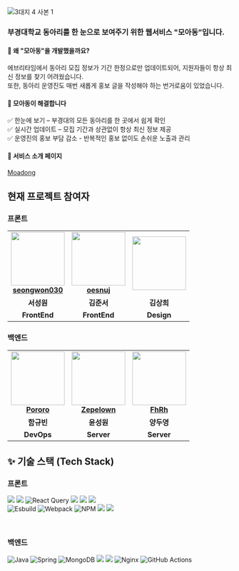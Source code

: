 
![3대지 4 사본 1](https://github.com/user-attachments/assets/be30aa43-0b91-4513-810a-e2617ffb9fd6)

### 부경대학교 동아리를 한 눈으로 보여주기 위한 웹서비스 "모아동”입니다.
#### 🎯 왜 "모아동"을 개발했을까요?  
에브리타임에서 동아리 모집 정보가 기간 한정으로만 업데이트되어, 지원자들이 항상 최신 정보를 찾기 어려웠습니다.  
또한, 동아리 운영진도 매번 새롭게 홍보 글을 작성해야 하는 번거로움이 있었습니다.  


#### 📌 모아동이 해결합니다
✅ 한눈에 보기 – 부경대의 모든 동아리를 한 곳에서 쉽게 확인<br/>
✅ 실시간 업데이트 – 모집 기간과 상관없이 항상 최신 정보 제공<br/>
✅ 운영진의 홍보 부담 감소 - 반복적인 홍보 없이도 손쉬운 노출과 관리

#### 🔗 서비스 소개 페이지
[Moadong](https://valiant-schooner-12c.notion.site/1a64ac84bab3805287e0cef50b563370)


## 현재 프로젝트 참여자
### 프론트
<table>
  <tr>
    <td align="center">
       <img src="https://avatars.githubusercontent.com/u/105052068?v=4" width="120px;"/>   
        <br />
        <a href="https://github.com/seongwon030" title="Code"><b>seongwon030</b></a>
    </td>
    <td align="center">
        <img src="https://avatars.githubusercontent.com/u/112786665?v=4" width="120px;"/> 
        <br />
        <a href="https://github.com/oesnuj" title="Code"><b>oesnuj</b></a>
    </td>
    <td align="center">
        <img src="" width="120px;"/> 
        <br />
        <a href="https://github.com/newdesigner" title="Code"><b></b></a>
    </td> 
  </tr>
  <tr>
    <td align="center"><b>서성원</b></td>
    <td align="center"><b>김준서</b></td>
    <td align="center"><b>김상희</b></td>
  </tr>
  <tr>
    <td align="center"><b>FrontEnd</b></td>
    <td align="center"><b>FrontEnd</b></td>
    <td align="center"><b>Design</b></td>
  </tr>
</table>

### 백엔드
<table>
  <tr>
    <td align="center">
       <img src="https://avatars.githubusercontent.com/u/130421104?v=4" width="120px;"/>   
        <br />
        <a href="https://github.com/PororoAndFriends" title="Code"><b>Pororo</b></a>
    </td>
    <td align="center">
        <img src="https://avatars.githubusercontent.com/u/49135677?v=4" width="120px;"/> 
        <br />
        <a href="https://github.com/Zepelown" title="Code"><b>Zepelown</b></a>
    </td>
    <td align="center">
        <img src="https://avatars.githubusercontent.com/u/48638700?v=4" width="120px;"/> 
        <br />
        <a href="https://github.com/FhRh" title="Code"><b>FhRh</b></a>
    </td>
  </tr>
  <tr>
    <td align="center"><b>함규빈</b></td>
    <td align="center"><b>윤성원</b></td>
    <td align="center"><b>양두영</b></td>
  </tr>
  <tr>
    <td align="center"><b>DevOps</b></td>
    <td align="center"><b>Server</b></td>
    <td align="center"><b>Server</b></td>
  </tr>
</table>


## ✨ 기술 스택 (Tech Stack)
### 프론트
<img src="https://img.shields.io/badge/react-61DAFB?style=for-the-badge&logo=react&logoColor=white"> <img src="https://img.shields.io/badge/TypeScript-3178C6?style=for-the-badge&logo=typescript&logoColor=white"> ![React Query](https://img.shields.io/badge/-React%20Query-FF4154?style=for-the-badge&logo=react%20query&logoColor=white)
 <img src="https://img.shields.io/badge/styled--components-DB7093?style=for-the-badge&logo=styled-components&logoColor=white"> <img src="https://img.shields.io/badge/Prettier-F7B93E?style=for-the-badge&logo=prettier&logoColor=white">
<img src="https://img.shields.io/badge/ESLint-4B32C3?style=for-the-badge&logo=eslint&logoColor=white"> <br/> ![Esbuild](https://img.shields.io/badge/esbuild-%23FFCF00.svg?style=for-the-badge&logo=esbuild&logoColor=black) ![Webpack](https://img.shields.io/badge/webpack-%238DD6F9.svg?style=for-the-badge&logo=webpack&logoColor=black) ![NPM](https://img.shields.io/badge/NPM-%23CB3837.svg?style=for-the-badge&logo=npm&logoColor=white) <img src="https://img.shields.io/badge/Jest-323330?style=for-the-badge&logo=Jest&logoColor=white"/> <img src="https://img.shields.io/badge/testing%20library-323330?style=for-the-badge&logo=testing-library&logoColor=red"/> 

<br/>

### 백엔드
![Java](https://img.shields.io/badge/java-%23ED8B00.svg?style=for-the-badge&logo=openjdk&logoColor=white) ![Spring](https://img.shields.io/badge/spring-%236DB33F.svg?style=for-the-badge&logo=spring&logoColor=white) ![MongoDB](https://img.shields.io/badge/MongoDB-%234ea94b.svg?style=for-the-badge&logo=mongodb&logoColor=white) <img src="https://img.shields.io/badge/Google_Cloud-4285F4?style=for-the-badge&logo=google-cloud&logoColor=white"/> <img src="https://img.shields.io/badge/docker-%230db7ed.svg?style=for-the-badge&logo=docker&logoColor=white"/> ![Nginx](https://img.shields.io/badge/nginx-%23009639.svg?style=for-the-badge&logo=nginx&logoColor=white) ![GitHub Actions](https://img.shields.io/badge/github%20actions-%232671E5.svg?style=for-the-badge&logo=githubactions&logoColor=white)

<br/>

